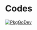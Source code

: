 # Codes

[![PkgGoDev](https://pkg.go.dev/badge/go.opentelemetry.io/otel/codes)](https://pkg.go.dev/go.opentelemetry.io/otel/codes)
